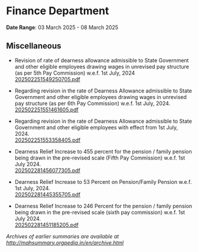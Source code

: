 # Finance Department

**Date Range**: 03 March 2025 - 08 March 2025


## Miscellaneous
- Revision of rate of dearness allowance admissible to State Government and other eligible employees drawing wages in unrevised pay structure (as per 5th Pay Commission) w.e.f. 1st July, 2024\
  [202502251549250705.pdf](https://gr.maharashtra.gov.in/Site/Upload/Government%20Resolutions/English/202502251549250705.pdf)

- Regarding revision in the rate of Dearness Allowance admissible to State Government and other eligible employees drawing wages in unrevised pay structure (as per 6th Pay Commission) w.e.f. 1st July, 2024.\
  [202502251551461605.pdf](https://gr.maharashtra.gov.in/Site/Upload/Government%20Resolutions/English/202502251551461605.pdf)

- Regarding revision in the rate of Dearness Allowance admissible to State Government and other eligible employees with effect from 1st July, 2024.\
  [202502251553358405.pdf](https://gr.maharashtra.gov.in/Site/Upload/Government%20Resolutions/English/202502251553358405.pdf)

- Dearness Relief Increase to 455 percent for the pension / family pension being drawn in the pre-revised scale (Fifth Pay Commission) w.e.f. 1st July 2024.\
  [202502281456077305.pdf](https://gr.maharashtra.gov.in/Site/Upload/Government%20Resolutions/English/202502281456077305.pdf)

- Dearness Relief Increase to 53 Percent on Pension/Family Pension w.e.f. 1st July, 2024.\
  [202502281445355705.pdf](https://gr.maharashtra.gov.in/Site/Upload/Government%20Resolutions/English/202502281445355705.pdf)

- Dearness Relief Increase to 246 Percent for the pension / family pension being drawn in the pre-revised scale (sixth pay commission) w.e.f. 1st July 2024.\
  [202502281451185205.pdf](https://gr.maharashtra.gov.in/Site/Upload/Government%20Resolutions/English/202502281451185205.pdf)


*Archives of earlier summaries are available at http://mahsummary.orgpedia.in/en/archive.html*